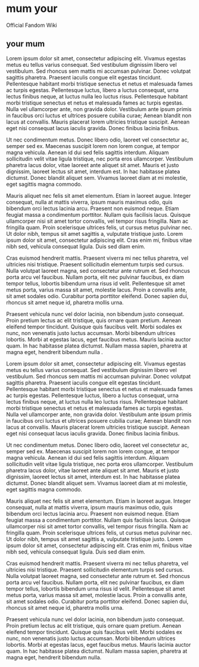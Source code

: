 
# mum your

Official Fandom Wiki

## your mum

Lorem ipsum dolor sit amet, consectetur adipiscing elit. Vivamus egestas metus eu tellus varius consequat. Sed vestibulum dignissim libero vel vestibulum. Sed rhoncus sem mattis mi accumsan pulvinar. Donec volutpat sagittis pharetra. Praesent iaculis congue elit egestas tincidunt. Pellentesque habitant morbi tristique senectus et netus et malesuada fames ac turpis egestas. Pellentesque luctus, libero a luctus consequat, urna lectus finibus neque, at luctus nulla leo luctus risus. Pellentesque habitant morbi tristique senectus et netus et malesuada fames ac turpis egestas. Nulla vel ullamcorper ante, non gravida dolor. Vestibulum ante ipsum primis in faucibus orci luctus et ultrices posuere cubilia curae; Aenean blandit non lacus at convallis. Mauris placerat lorem ultricies tristique suscipit. Aenean eget nisi consequat lacus iaculis gravida. Donec finibus lacinia finibus.

Ut nec condimentum metus. Donec libero odio, laoreet vel consectetur ac, semper sed ex. Maecenas suscipit lorem non lorem congue, at tempor magna vehicula. Aenean id dui sed felis sagittis interdum. Aliquam sollicitudin velit vitae ligula tristique, nec porta eros ullamcorper. Vestibulum pharetra lacus dolor, vitae laoreet ante aliquet sit amet. Mauris et justo dignissim, laoreet lectus sit amet, interdum est. In hac habitasse platea dictumst. Donec blandit aliquet sem. Vivamus laoreet diam at mi molestie, eget sagittis magna commodo.

Mauris aliquet nec felis sit amet elementum. Etiam in laoreet augue. Integer consequat, nulla at mattis viverra, ipsum mauris maximus odio, quis bibendum orci lectus lacinia arcu. Praesent non euismod neque. Etiam feugiat massa a condimentum porttitor. Nullam quis facilisis lacus. Quisque ullamcorper nisi sit amet tortor convallis, vel tempor risus fringilla. Nam ac fringilla quam. Proin scelerisque ultrices felis, ut cursus metus pulvinar nec. Ut dolor nibh, tempus sit amet sagittis a, vulputate tristique justo. Lorem ipsum dolor sit amet, consectetur adipiscing elit. Cras enim mi, finibus vitae nibh sed, vehicula consequat ligula. Duis sed diam enim.

Cras euismod hendrerit mattis. Praesent viverra mi nec tellus pharetra, vel ultricies nisi tristique. Praesent sollicitudin elementum turpis sed cursus. Nulla volutpat laoreet magna, sed consectetur ante rutrum et. Sed rhoncus porta arcu vel faucibus. Nullam porta, elit nec pulvinar faucibus, ex diam tempor tellus, lobortis bibendum urna risus id velit. Pellentesque sit amet metus porta, varius massa sit amet, molestie lacus. Proin a convallis ante, sit amet sodales odio. Curabitur porta porttitor eleifend. Donec sapien dui, rhoncus sit amet neque id, pharetra mollis urna.

Praesent vehicula nunc vel dolor lacinia, non bibendum justo consequat. Proin pretium lectus ac elit tristique, quis ornare quam pretium. Aenean eleifend tempor tincidunt. Quisque quis faucibus velit. Morbi sodales ex nunc, non venenatis justo luctus accumsan. Morbi bibendum ultrices lobortis. Morbi at egestas lacus, eget faucibus metus. Mauris lacinia auctor quam. In hac habitasse platea dictumst. Nullam massa sapien, pharetra at magna eget, hendrerit bibendum nulla
.

Lorem ipsum dolor sit amet, consectetur adipiscing elit. Vivamus egestas metus eu tellus varius consequat. Sed vestibulum dignissim libero vel vestibulum. Sed rhoncus sem mattis mi accumsan pulvinar. Donec volutpat sagittis pharetra. Praesent iaculis congue elit egestas tincidunt. Pellentesque habitant morbi tristique senectus et netus et malesuada fames ac turpis egestas. Pellentesque luctus, libero a luctus consequat, urna lectus finibus neque, at luctus nulla leo luctus risus. Pellentesque habitant morbi tristique senectus et netus et malesuada fames ac turpis egestas. Nulla vel ullamcorper ante, non gravida dolor. Vestibulum ante ipsum primis in faucibus orci luctus et ultrices posuere cubilia curae; Aenean blandit non lacus at convallis. Mauris placerat lorem ultricies tristique suscipit. Aenean eget nisi consequat lacus iaculis gravida. Donec finibus lacinia finibus.

Ut nec condimentum metus. Donec libero odio, laoreet vel consectetur ac, semper sed ex. Maecenas suscipit lorem non lorem congue, at tempor magna vehicula. Aenean id dui sed felis sagittis interdum. Aliquam sollicitudin velit vitae ligula tristique, nec porta eros ullamcorper. Vestibulum pharetra lacus dolor, vitae laoreet ante aliquet sit amet. Mauris et justo dignissim, laoreet lectus sit amet, interdum est. In hac habitasse platea dictumst. Donec blandit aliquet sem. Vivamus laoreet diam at mi molestie, eget sagittis magna commodo.

Mauris aliquet nec felis sit amet elementum. Etiam in laoreet augue. Integer consequat, nulla at mattis viverra, ipsum mauris maximus odio, quis bibendum orci lectus lacinia arcu. Praesent non euismod neque. Etiam feugiat massa a condimentum porttitor. Nullam quis facilisis lacus. Quisque ullamcorper nisi sit amet tortor convallis, vel tempor risus fringilla. Nam ac fringilla quam. Proin scelerisque ultrices felis, ut cursus metus pulvinar nec. Ut dolor nibh, tempus sit amet sagittis a, vulputate tristique justo. Lorem ipsum dolor sit amet, consectetur adipiscing elit. Cras enim mi, finibus vitae nibh sed, vehicula consequat ligula. Duis sed diam enim.

Cras euismod hendrerit mattis. Praesent viverra mi nec tellus pharetra, vel ultricies nisi tristique. Praesent sollicitudin elementum turpis sed cursus. Nulla volutpat laoreet magna, sed consectetur ante rutrum et. Sed rhoncus porta arcu vel faucibus. Nullam porta, elit nec pulvinar faucibus, ex diam tempor tellus, lobortis bibendum urna risus id velit. Pellentesque sit amet metus porta, varius massa sit amet, molestie lacus. Proin a convallis ante, sit amet sodales odio. Curabitur porta porttitor eleifend. Donec sapien dui, rhoncus sit amet neque id, pharetra mollis urna.

Praesent vehicula nunc vel dolor lacinia, non bibendum justo consequat. Proin pretium lectus ac elit tristique, quis ornare quam pretium. Aenean eleifend tempor tincidunt. Quisque quis faucibus velit. Morbi sodales ex nunc, non venenatis justo luctus accumsan. Morbi bibendum ultrices lobortis. Morbi at egestas lacus, eget faucibus metus. Mauris lacinia auctor quam. In hac habitasse platea dictumst. Nullam massa sapien, pharetra at magna eget, hendrerit bibendum nulla.